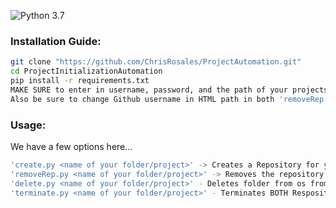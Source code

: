 ![Python 3.7](https://img.shields.io/badge/Python-3.7-blue.svg)


### Installation Guide:

```bash
git clone "https://github.com/ChrisRosales/ProjectAutomation.git"
cd ProjectInitializationAutomation
pip install -r requirements.txt
MAKE SURE to enter in username, password, and the path of your projects folder in the module named 'config.py'
Also be sure to change Github username in HTML path in both 'removeRep.py' and 'terminate.py' to your own.
```

### Usage:

We have a few options here...

```bash
'create.py <name of your folder/project>' -> Creates a Repository for your Project as well as a folder in your path selected
'removeRep.py <name of your folder/project>' -> Removes the repository by browser automation
'delete.py <name of your folder/project>' - Deletes folder from os from path selected
'terminate.py <name of your folder/project>' - Terminates BOTH Respository and Project (Basically 'removeRep.py' and 'delete.py' together)
```

